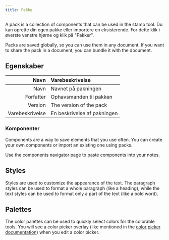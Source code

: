 ```yaml
---
title: Pakke
---
```


A pack is a collection of components that can be used in the stamp tool. Du kan oprette din egen pakke eller importere en eksisterende. For dette klik i øverste venstre hjørne og klik på "Pakker".

Packs are saved globally, so you can use them in any document. If you want to share the pack in a document, you can bundle it with the document.

## Egenskaber

|            Navn | Varebeskrivelse             |
| --------------: | :-------------------------- |
|            Navn | Navnet på pakningen         |
|       Forfatter | Ophavsmanden til pakken     |
|         Version | The version of the pack     |
| Varebeskrivelse | En beskrivelse af pakningen |

### Komponenter

Components are a way to save elements that you use often. You can create your own components or import an existing one using packs.

Use the components navigator page to paste components into your notes.

## Styles

Styles are used to customize the appearance of the text. The paragraph styles can be used to format a whole paragraph (like a heading), while the text styles can be used to format only a part of the text (like a bold word).

## Palettes

The color palettes can be used to quickly select colors for the colorable tools. You will see a color picker overlay (like mentioned in the [color picker documentation](/docs/v2/color_picker)) when you edit a color picker.
